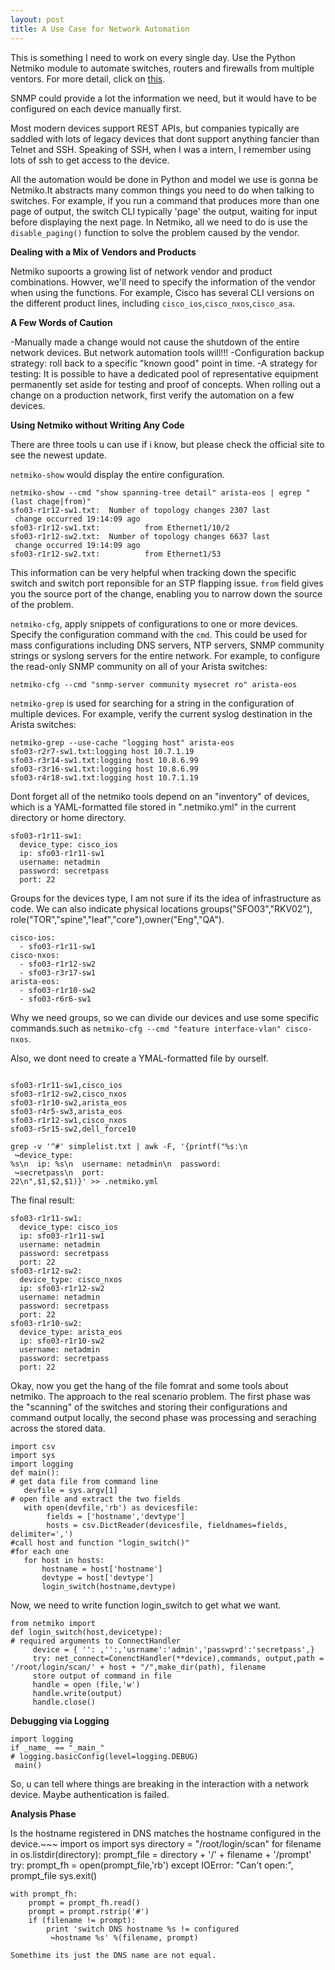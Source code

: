 ```yaml
---
layout: post
title: A Use Case for Network Automation
---
```

 
This is something I need to work on every single day. Use the Python Netmiko module to automate switches, routers and firewalls from multiple ventors. For more detail, click on [this](https://www.linuxjournal.com/content/use-case-network-automation).

SNMP could provide a lot the information we need, but it would have to be configured on each device manually first.

Most modern devices support REST APIs, but companies typically are saddled with lots of legacy devices that dont support anything fancier than Telnet and SSH. Speaking of SSH, when I was a intern, I remember using lots of ssh to get access to the device.

All the automation would be done in Python and model we use is gonna be Netmiko.It abstracts many common things you need to do when talking to switches. For example, if you run a command that produces more than one page of output, the switch CLI typically 'page' the output, waiting for input before displaying the next page. In Netmiko, all we need to do is use the `disable_paging()` function to solve the problem caused by the vendor.

**Dealing with a Mix of Vendors and Products**

Netmiko supoorts a growing list of network vendor and product combinations. Howver, we'll need to specify the information of the vendor when using the functions. For example, Cisco has several CLI versions on the different product lines, including `cisco_ios`,`cisco_nxos`,`cisco_asa`.

**A Few Words of Caution**

-Manually made a change would not cause the shutdown of the entire network devices. But network automation tools will!!!
-Configuration backup strategy: roll back to a specific "known good" point in time.
-A strategy for testing: It is possible to have a dedicated pool of representative equipment permanently set aside for testing and proof of concepts. When rolling out a change on a production network, first verify the automation on a few devices.

**Using Netmiko without Writing Any Code**

There are three tools u can use if i know, but please check the official site to see the newest update. 

`netmiko-show` would display the entire configuration.
~~~
netmiko-show --cmd "show spanning-tree detail" arista-eos | egrep "(last chage|from)"
sfo03-r1r12-sw1.txt:  Number of topology changes 2307 last
 change occurred 19:14:09 ago
sfo03-r1r12-sw1.txt:          from Ethernet1/10/2
sfo03-r1r12-sw2.txt:  Number of topology changes 6637 last
 change occurred 19:14:09 ago
sfo03-r1r12-sw2.txt:          from Ethernet1/53
~~~
This information can be very helpful when tracking down the specific switch and switch port reponsible for an STP flapping issue. `from` field gives you the source port of the change, enabling you to narrow down the source of the problem.

`netmiko-cfg`, apply snippets of configurations to one or more devices. Specify the configuration command with the `cmd`. This could be used for mass configurations including DNS servers, NTP servers, SNMP community strings or syslong servers for the entire network. For example, to configure the read-only SNMP community on all of your Arista switches:
~~~
netmiko-cfg --cmd "snmp-server community mysecret ro" arista-eos
~~~

`netmiko-grep` is used for searching for a string in the configuration of multiple devices. For example, verify the current syslog destination in the Arista switches:
~~~
netmiko-grep --use-cache "logging host" arista-eos
sfo03-r2r7-sw1.txt:logging host 10.7.1.19
sfo03-r3r14-sw1.txt:logging host 10.8.6.99
sfo03-r3r16-sw1.txt:logging host 10.8.6.99
sfo03-r4r18-sw1.txt:logging host 10.7.1.19
~~~
Dont forget all of the netmiko tools depend on an "inventory" of devices, which
is a YAML-formatted file stored in ".netmiko.yml" in the current directory or home directory.
~~~
sfo03-r1r11-sw1:
  device_type: cisco_ios
  ip: sfo03-r1r11-sw1
  username: netadmin
  password: secretpass
  port: 22
~~~
Groups for the devices type, I am not sure if its the idea of infrastructure as code. We can also indicate physical locations groups("SFO03","RKV02"), role("TOR","spine","leaf","core"),owner("Eng","QA").
~~~
cisco-ios:
  - sfo03-r1r11-sw1
cisco-nxos:
  - sfo03-r1r12-sw2
  - sfo03-r3r17-sw1
arista-eos:
  - sfo03-r1r10-sw2
  - sfo03-r6r6-sw1
~~~
Why we need groups, so we can divide our devices and use some specific commands.such as `netmiko-cfg --cmd "feature interface-vlan" cisco-nxos`. 

Also, we dont need to create a YMAL-formatted file by ourself.
~~~

sfo03-r1r11-sw1,cisco_ios
sfo03-r1r12-sw2,cisco_nxos
sfo03-r1r10-sw2,arista_eos
sfo03-r4r5-sw3,arista_eos
sfo03-r1r12-sw1,cisco_nxos
sfo03-r5r15-sw2,dell_force10
~~~
~~~
grep -v '^#' simplelist.txt | awk -F, '{printf("%s:\n
 ↪device_type:
%s\n  ip: %s\n  username: netadmin\n  password:
 ↪secretpass\n  port:
22\n",$1,$2,$1)}' >> .netmiko.yml
~~~
The final result:
~~~
sfo03-r1r11-sw1:
  device_type: cisco_ios
  ip: sfo03-r1r11-sw1
  username: netadmin
  password: secretpass
  port: 22
sfo03-r1r12-sw2:
  device_type: cisco_nxos
  ip: sfo03-r1r12-sw2
  username: netadmin
  password: secretpass
  port: 22
sfo03-r1r10-sw2:
  device_type: arista_eos
  ip: sfo03-r1r10-sw2
  username: netadmin
  password: secretpass
  port: 22
~~~

Okay, now you get the hang of the file fomrat and some tools about netmiko. The approach to the real scenario problem. The first phase was the "scanning" of the switches and storing their configurations and command output locally, the second phase was processing and seraching across the stored data.
~~~
import csv
import sys
import logging
def main():
# get data file from command line
   devfile = sys.argv[1]
# open file and extract the two fields
   with open(devfile,'rb') as devicesfile:
        fields = ['hostname','devtype']
        hosts = csv.DictReader(devicesfile, fieldnames=fields, delimiter=',')
#call host and function "login_switch()"
#for each one
   for host in hosts:
       hostname = host['hostname']
       devtype = host['devtype']
       login_switch(hostname,devtype)
~~~
Now, we need to write function login_switch to get what we want.
~~~
from netmiko import 
def login_switch(host,devicetype):
# required arguments to ConnectHandler
     device = { '': ,'':,'usrname':'admin','passwprd':'secretpass',}
     try: net_connect=ConenctHandler(**device),commands, output,path = '/root/login/scan/' + host + "/",make_dir(path), filename
     store output of command in file
     handle = open (file,'w')
     handle.write(output)
     handle.close()
~~~
**Debugging via Logging**
~~~
import logging
if _name_ == "_main_"
# logging.basicConfig(level=logging.DEBUG)
 main()
~~~
So, u can tell where things are breaking in the interaction with a network device. Maybe authentication is failed.

**Analysis Phase**

Is the hostname registered in DNS matches the hostname configured in the device.~~~
import os
import sys
directory = "/root/login/scan"
for filename in os.listdir(directory):
    prompt_file = directory + '/' + filename + '/prompt'
    try:
         prompt_fh = open(prompt_file,'rb')
    except IOError:
         "Can't open:", prompt_file
         sys.exit()

    with prompt_fh:
        prompt = prompt_fh.read()
        prompt = prompt.rstrip('#')
        if (filename != prompt):
            print 'switch DNS hostname %s != configured
             ↪hostname %s' %(filename, prompt)
~~~
Somethime its just the DNS name are not equal.

